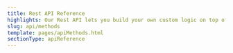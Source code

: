 ```yaml
---
title: Rest API Reference
highlights: Our Rest API lets you build your own custom logic on top of your referral program. This API reference includes a guide to using all the methods of the Referral SaaSquatch Rest API.
slug: api/methods
template: pages/apiMethods.html
sectionType: apiReference
---
```

